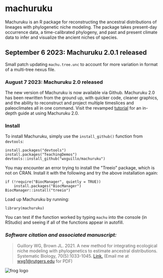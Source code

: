 # machuruku
Machuruku is an R package for reconstructing the ancestral distributions of lineages with phylogenetic niche modeling. The package takes present-day occurrence data, a time-calibrated phylogeny, and past and present climate data to infer and visualize the ancient niches of species. 
## September 6 2023: Machuruku 2.0.1 released
Small patch updating `machu.tree.unc` to account for more variation in format of a multi-tree nexus file.
### August 7 2023: Machuruku 2.0 released
The new version of Machuruku is now available via Github. Machuruku 2.0 has been rewritten from the ground up, with quicker code, cleaner graphics, and the ability to reconstruct and project multiple timeslices and paleoclimates all in one command. Visit the revamped [tutorial](https://github.com/wxguillo/machuruku/tree/main/tutorial#machuruku-the-tutorial-20) for an in-depth guide at using Machuruku 2.0.
### Install
To install Machuruku, simply use the `install_github()` function from `devtools`:
```
install.packages("devtools")
install.packages("TeachingDemos")
devtools::install_github("wxguillo/machuruku")
```
You may encounter an error trying to install the "Treeio" package, which is not on CRAN. Install it with the following and try the above installation again:
```
if (!require("BiocManager", quietly = TRUE))
    install.packages("BiocManager")
BiocManager::install("treeio")
```
Load up Machuruku by running:
```
library(machuruku)
```
You can test if the function worked by typing `machu` into the console (in RStudio) and seeing if all of the functions appear in autofill.

### *Software citation and associated manuscript:*
>  Guillory WG, Brown JL. 2021. A new method for integrating ecological niche modeling with phylogenetics to estimate ancestral distributions. Systematic Biology, 70(5):1033-1045. [Link.](https://academic.oup.com/sysbio/advance-article-abstract/doi/10.1093/sysbio/syab016/6171196) (Email me at wxg1@rutgers.edu for PDF)

![frog logo](https://github.com/wxguillo/machuruku/blob/main/tutorial/images/machurukuLogoShamelessFrog.jpg)
